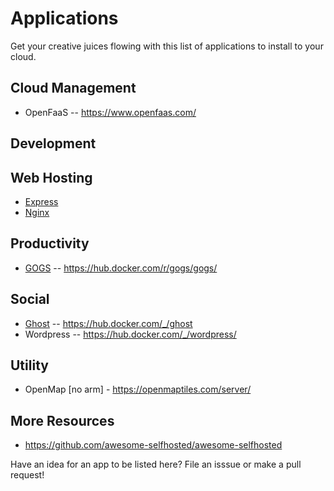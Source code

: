 # Applications

Get your creative juices flowing with this list of applications to install to your cloud.

## Cloud Management
* OpenFaaS -- https://www.openfaas.com/

## Development

## Web Hosting
* [Express](express.md)
* [Nginx](nginx.md)

## Productivity
* [GOGS](gogs.md) -- https://hub.docker.com/r/gogs/gogs/

## Social
* [Ghost](ghost.md) -- https://hub.docker.com/_/ghost
* Wordpress -- https://hub.docker.com/_/wordpress/

## Utility
* OpenMap [no arm] - https://openmaptiles.com/server/

## More Resources
* https://github.com/awesome-selfhosted/awesome-selfhosted

Have an idea for an app to be listed here?  File an isssue or make a pull request!
